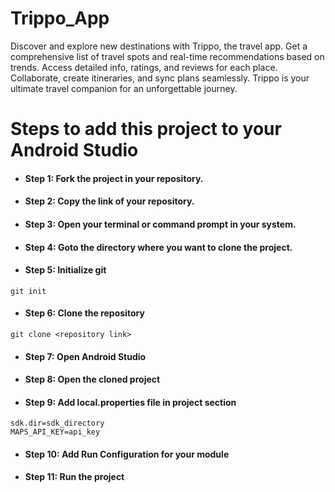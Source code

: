 # Trippo_App
Discover and explore new destinations with Trippo, the travel app. Get a comprehensive list of travel spots and real-time recommendations based on trends. Access detailed info, ratings, and reviews for each place. Collaborate, create itineraries, and sync plans seamlessly. Trippo is your ultimate travel companion for an unforgettable journey.
# Steps to add this project to your Android Studio
- #### Step 1: Fork the project in your repository.
- #### Step 2: Copy the link of your repository.
- #### Step 3: Open your terminal or command prompt in your system.
- #### Step 4: Goto the directory where you want to clone the project.
- #### Step 5: Initialize git
```
git init
```
- #### Step 6: Clone the repository
```
git clone <repository link>
```
- #### Step 7: Open Android Studio
- #### Step 8: Open the cloned project
- #### Step 9: Add local.properties file in project section
```
sdk.dir=sdk_directory
MAPS_API_KEY=api_key
```
- #### Step 10: Add Run Configuration for your module
- #### Step 11: Run the project
